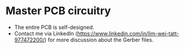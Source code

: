 # Master PCB circuitry

- The entire PCB is self-designed.
- Contact me via LinkedIn (https://www.linkedin.com/in/lim-wei-tatt-977472200/) for more discussion about the Gerber files.

